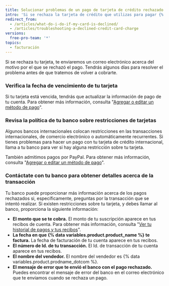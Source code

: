 ```yaml
---
title: Solucionar problemas de un pago de tarjeta de crédito rechazado
intro: 'Si se rechaza la tarjeta de crédito que utilizas para pagar {% data variables.product.product_name %}, puedes tomar varias medidas para asegurarte de que tus pagos se concreten y de no estar bloqueado de tu cuenta.'
redirect_from:
  - /articles/what-do-i-do-if-my-card-is-declined/
  - /articles/troubleshooting-a-declined-credit-card-charge
versions:
  free-pro-team: '*'
topics:
  - facturación
---
```


Si se rechaza tu tarjeta, te enviaremos un correo electrónico acerca del motivo por el que se rechazó el pago. Tendrás algunos días para resolver el problema antes de que tratemos de volver a cobrarte.

### Verifica la fecha de vencimiento de tu tarjeta

Si tu tarjeta está vencida, tendrás que actualizar la información de pago de tu cuenta. Para obtener más información, consulta "[Agregar o editar un método de pago](/articles/adding-or-editing-a-payment-method)".

### Revisa la política de tu banco sobre restricciones de tarjetas

Algunos bancos internacionales colocan restricciones en las transacciones internacionales, de comercio electrónico o automáticamente recurrentes. Si tienes problemas para hacer un pago con tu tarjeta de crédito internacional, llama a tu banco para ver si hay alguna restricción sobre tu tarjeta.

También admitimos pagos por PayPal. Para obtener más información, consulta "[Agregar o editar un método de pago](/articles/adding-or-editing-a-payment-method)".

### Contáctate con tu banco para obtener detalles acerca de la transacción

Tu banco puede proporcionar más información acerca de los pagos rechazados si, específicamente, preguntas por la transacción que se intentó realizar. Si existen restricciones sobre tu tarjeta, y debes llamar al banco, proporciona la siguiente información:

- **El monto que se te cobra.** El monto de tu suscripción aparece en tus recibos de cuenta. Para obtener más información, consulta "[Ver tu historial de pagos y tus recibos](/articles/viewing-your-payment-history-and-receipts)".
- **La fecha en que {% data variables.product.product_name %} te factura.** La fecha de facturación de tu cuenta aparece en tus recibos.
- **El número de Id. de tu transacción.** El Id. de transacción de tu cuenta aparece en tus recibos.
- **El nombre del vendedor.** El nombre del vendedor es {% data variables.product.prodname_dotcom %}.
- **El mensaje de error que te envió el banco con el pago rechazado.** Puedes encontrar el mensaje de error del banco en el correo electrónico que te enviamos cuando se rechaza un pago.
